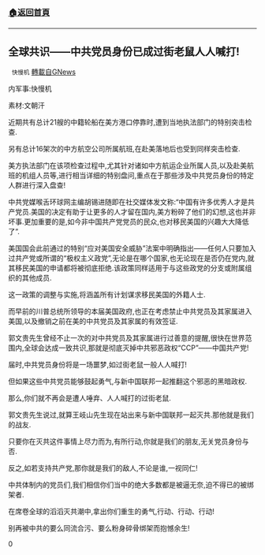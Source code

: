 ###  [:house:返回首頁](https://github.com/ourhimalayas/txt)
---

## 全球共识——中共党员身份已成过街老鼠人人喊打!
` 快慢机` [轉載自GNews](https://gnews.org/zh-hans/604524/)

内军事:快慢机

素材:文朝汗

近期共有总计21艘的中籍轮船在美方港口停靠时,遭到当地执法部门的特别突击检查.

另有总计16架次的中方航空公司所属航班,在赴美落地后也受到同样突击检查.

美方执法部门在该项检查过程中,尤其针对诸如中方航运企业所属人员,以及赴美航班的机组人员等,进行相当详细的特别盘问,重点在于那些涉及中共党员身份的特定人群进行深入盘查!

中共党媒喉舌环球网主编胡锡进随即在社交媒体发文称:“中国有许多优秀人才是共产党员.美国的决定有助于让更多的人才留在国内,美方粉碎了他们的幻想,这也并非坏事.更加重要的是,如今非中国共产党党员的民众,也对移民美国的兴趣大大降低了”.

美国国会此前通过的特别“应对美国安全威胁”法案中明确指出——任何人只要加入过共产党或所谓的“极权主义政党”,无论是在哪个国家,也无论现在是否仍在党内,就其移民美国的申请都将被彻底拒绝.该政策同样适用于与这些政党的分支或附属组织的其他成员.

这一政策的调整与实施,将涵盖所有计划谋求移民美国的外籍人士.

而早前的川普总统所领导的本届美国政府,也正在考虑禁止中共党员及其家属进入美国,以及撤销之前在美的中共党员及其家属的有效签证.

郭文贵先生曾经不止一次的对中共党员及其家属进行过善意的提醒,很快在世界范围内,全球会达成一致共识,那就是彻底灭掉中共邪恶政权“CCP”——中国共产党!

届时,中共党员身份将是一场噩梦,如过街老鼠一般人人喊打!

但如果这些中共党员能够鼓起勇气,与新中国联邦一起推翻这个邪恶的黑暗政权.

那么,你们就不再会是遭人唾弃、人人喊打的过街老鼠.

郭文贵先生说过,就算王岐山先生现在站出来与新中国联邦一起灭共.那他就是我们的战友.

只要你在灭共这件事情上尽力而为,有所行动,你就是我们的朋友,无关党员身份与否.

反之,如若支持共产党,那你就是我们的敌人,不论是谁,一视同仁!

中共体制内的党员们,我们相信你们当中的绝大多数都是被逼无奈,迫不得已的被绑架者.

在席卷全球的滔滔灭共潮中,拿出你们重生的勇气,行动、行动、行动!

别再被中共的要么同流合污、要么粉身碎骨绑架而抱憾余生!

0
